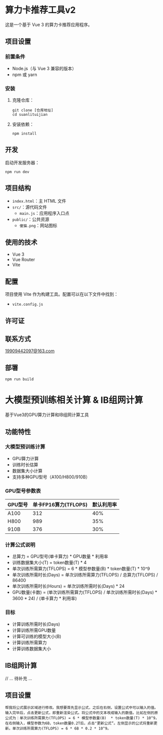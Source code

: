 # 算力卡推荐工具v2

这是一个基于 Vue 3 的算力卡推荐应用程序。

## 项目设置

### 前置条件

- Node.js（与 Vue 3 兼容的版本）
- npm 或 yarn

### 安装

1. 克隆仓库：
   ```
   git clone [仓库地址]
   cd suanlituijian
   ```

2. 安装依赖：
   ```
   npm install
   ```


## 开发

启动开发服务器：
```
npm run dev
```


## 项目结构

- `index.html`：主 HTML 文件
- `src/`：源代码文件
  - `main.js`：应用程序入口点
- `public/`：公共资源
  - `傻猫.png`：网站图标

## 使用的技术

- Vue 3
- Vue Router
- Vite

## 配置

项目使用 Vite 作为构建工具。配置可以在以下文件中找到：
- `vite.config.js`

## 许可证



## 联系方式

[19909442097@163.com](19909442097@163.com)

## 部署

```
npm run build
```



# 大模型预训练相关计算 & IB组网计算
基于Vue3的GPU算力计算和IB组网计算工具

## 功能特性

### 大模型预训练计算
- GPU算力计算
- 训练时长估算
- 数据集大小计算
- 支持多种GPU型号（A100/H800/910B）

### GPU型号参数表

| GPU型号 | 单卡FP16算力(TFLOPS) | 默认利用率 |
| ------- | ------------------- | ---------- |
| A100    | 312                 | 40%        |
| H800    | 989                 | 35%        |
| 910B    | 376                 | 30%        |

### 计算公式说明
- 总算力 = GPU型号(单卡算力) * GPU数量 * 利用率
- 训练数据集大小(T) = token数量(T) * 4
- 单次训练所需算力(TFLOPS) = 6 * 模型参数量(B)  * token数量(T) * 10^9
- 单次训练所需时长(Days) = 单次训练所需算力(TFLOPS) / 总算力(TFLOPS) / 86400
- 单次训练所需时长(Hours) = 单次训练所需时长(Days) * 24
- GPU数量(卡数) = (单次训练所需算力(TFLOPS) / 单次训练所需时长(Days) * 3600 * 24) / (单卡算力 * 利用率)

### 目标
- 计算训练所需时长(Days)
- 计算训练所需GPU数量
- 计算可训练的模型大小(B)
- 计算训练所需算力
- 计算训练数据集大小

## IB组网计算
// ... 待补充 ...

## 项目设置



```prompt
帮我将公式展示区域进行修改。我想要首先显示公式，之后在右侧，设置公式中可以输入的值。输入完毕后，点击更新公式，即重新渲染公式。将公式中的文本改成输入的数值。比如左侧的原公式为：单次训练所需算力(TFLOPS) = 6 * 模型参数量(B)  * token数量(T) * 10^9，在右侧输入，模型参数为6B，token数量0.2T后，点击"更新公式“。左侧显示的公式将重新更新。单次训练所需算力(TFLOPS) = 6 * 6B * 0.2 * 10^9。
```
